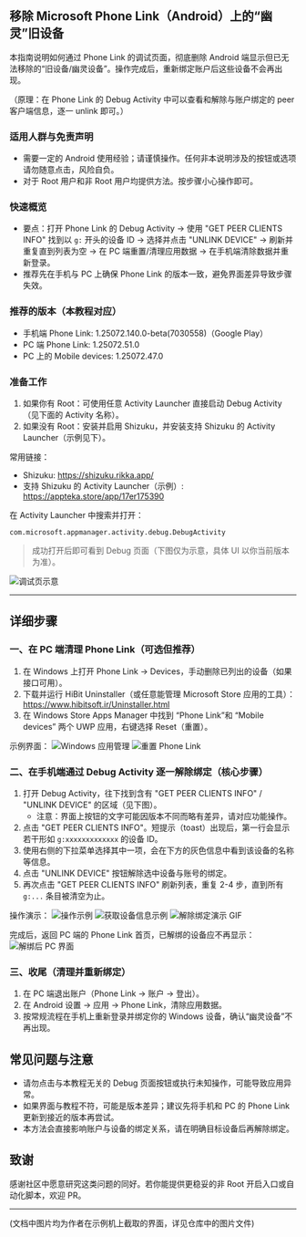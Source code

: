 ## 移除 Microsoft Phone Link（Android）上的“幽灵”旧设备

本指南说明如何通过 Phone Link 的调试页面，彻底删除 Android 端显示但已无法移除的“旧设备/幽灵设备”。操作完成后，重新绑定账户后这些设备不会再出现。

（原理：在 Phone Link 的 Debug Activity 中可以查看和解除与账户绑定的 peer 客户端信息，逐一 unlink 即可。）

### 适用人群与免责声明
- 需要一定的 Android 使用经验；请谨慎操作。任何非本说明涉及的按钮或选项请勿随意点击，风险自负。
- 对于 Root 用户和非 Root 用户均提供方法。按步骤小心操作即可。

### 快速概览
- 要点：打开 Phone Link 的 Debug Activity -> 使用 "GET PEER CLIENTS INFO" 找到以 `g:` 开头的设备 ID -> 选择并点击 "UNLINK DEVICE" -> 刷新并重复直到列表为空 -> 在 PC 端重置/清理应用数据 -> 在手机端清除数据并重新登录。
- 推荐先在手机与 PC 上确保 Phone Link 的版本一致，避免界面差异导致步骤失效。

### 推荐的版本（本教程对应）
- 手机端 Phone Link: 1.25072.140.0-beta(7030558)（Google Play）
- PC 端 Phone Link: 1.25072.51.0
- PC 上的 Mobile devices: 1.25072.47.0

### 准备工作
1. 如果你有 Root：可使用任意 Activity Launcher 直接启动 Debug Activity（见下面的 Activity 名称）。
2. 如果没有 Root：安装并启用 Shizuku，并安装支持 Shizuku 的 Activity Launcher（示例见下）。

常用链接：
- Shizuku: https://shizuku.rikka.app/
- 支持 Shizuku 的 Activity Launcher（示例）: https://appteka.store/app/17er175390

在 Activity Launcher 中搜索并打开：
```
com.microsoft.appmanager.activity.debug.DebugActivity
```

> 成功打开后即可看到 Debug 页面（下图仅为示意，具体 UI 以你当前版本为准）。

![调试页示意](image-2.png)

---

## 详细步骤

### 一、在 PC 端清理 Phone Link（可选但推荐）
1. 在 Windows 上打开 Phone Link -> Devices，手动删除已列出的设备（如果接口可用）。
2. 下载并运行 HiBit Uninstaller（或任意能管理 Microsoft Store 应用的工具）：https://www.hibitsoft.ir/Uninstaller.html
3. 在 Windows Store Apps Manager 中找到 “Phone Link”和 “Mobile devices” 两个 UWP 应用，右键选择 Reset（重置）。

示例界面：
![Windows 应用管理](image-3.png)
![重置 Phone Link](image-4.png)

### 二、在手机端通过 Debug Activity 逐一解除绑定（核心步骤）
1. 打开 Debug Activity，往下找到含有 "GET PEER CLIENTS INFO" / "UNLINK DEVICE" 的区域（见下图）。
    - 注意：界面上按钮的文字可能因版本不同而略有差异，请对应功能操作。
2. 点击 "GET PEER CLIENTS INFO"。短提示（toast）出现后，第一行会显示若干形如 `g:xxxxxxxxxxxxx` 的设备 ID。
3. 使用右侧的下拉菜单选择其中一项，会在下方的灰色信息中看到该设备的名称等信息。
4. 点击 "UNLINK DEVICE" 按钮解除选中设备与账号的绑定。
5. 再次点击 "GET PEER CLIENTS INFO" 刷新列表，重复 2-4 步，直到所有 `g:...` 条目被清空为止。

操作演示：
![操作示例](image-5.png)
![获取设备信息示例](image-6.png)
![解除绑定演示 GIF](1000007918_小萌GIF_20250815_021907.gif)

完成后，返回 PC 端的 Phone Link 首页，已解绑的设备应不再显示：
![解绑后 PC 界面](image-9.png)

### 三、收尾（清理并重新绑定）
1. 在 PC 端退出账户（Phone Link -> 账户 -> 登出）。
2. 在 Android 设置 -> 应用 -> Phone Link，清除应用数据。
3. 按常规流程在手机上重新登录并绑定你的 Windows 设备，确认“幽灵设备”不再出现。

## 常见问题与注意
- 请勿点击与本教程无关的 Debug 页面按钮或执行未知操作，可能导致应用异常。
- 如果界面与教程不符，可能是版本差异；建议先将手机和 PC 的 Phone Link 更新到接近的版本再尝试。
- 本方法会直接影响账户与设备的绑定关系，请在明确目标设备后再解除绑定。

## 致谢
感谢社区中愿意研究这类问题的同好。若你能提供更稳妥的非 Root 开启入口或自动化脚本，欢迎 PR。

---

(文档中图片均为作者在示例机上截取的界面，详见仓库中的图片文件)
